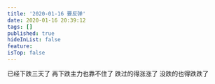 ```yaml
---
title: '2020-01-16 要反弹'
date: 2020-01-16 20:39:12
tags: []
published: true
hideInList: false
feature: 
isTop: false
---
```

已经下跌三天了
再下跌主力也靠不住了
跌过的得涨涨了
没跌的也得跌跌了
<!-- more -->
